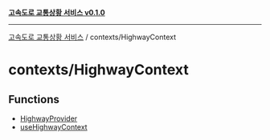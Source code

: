 [**고속도로 교통상황 서비스 v0.1.0**](../../README.md)

***

[고속도로 교통상황 서비스](../../modules.md) / contexts/HighwayContext

# contexts/HighwayContext

## Functions

- [HighwayProvider](functions/HighwayProvider.md)
- [useHighwayContext](functions/useHighwayContext.md)
